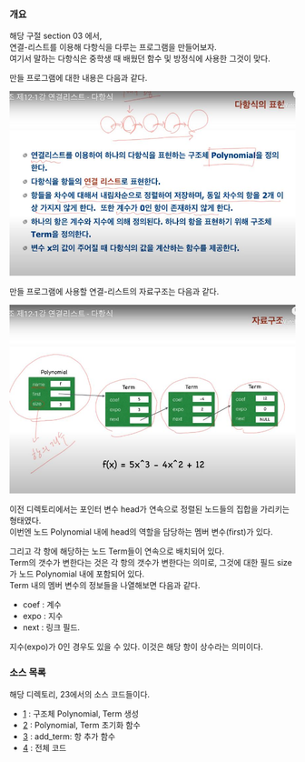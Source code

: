 ### 개요

<p>
해당 구절 section 03 에서,<br />
연결-리스트를 이용해 다항식을 다루는 프로그램을 만들어보자.<br />
여기서 말하는 다항식은 중학생 때 배웠던 함수 및 방정식에 사용한 그것이 맞다.
</p>

<p>만들 프로그램에 대한 내용은 다음과 같다.</p>

<img src="https://github.com/TaekGeunLee/study_CS/blob/master/readmeImg/S1_23-1.JPG" alt="S1_23-1" />

<p>만들 프로그램에 사용할 연결-리스트의 자료구조는 다음과 같다.</p>

<img src="https://github.com/TaekGeunLee/study_CS/blob/master/readmeImg/S1_23-2.JPG" alt="S1_23-2" />

<p>
이전 디렉토리에서는 포인터 변수 head가 연속으로 정렬된 노드들의 집합을 가리키는 형태였다.<br />
이번엔 노드 Polynomial 내에 head의 역할을 담당하는 멤버 변수(first)가 있다.
</p>

<p>
그리고 각 항에 해당하는 노드 Term들이 연속으로 배치되어 있다.<br />
Term의 갯수가 변한다는 것은 각 항의 갯수가 변한다는 의미로, 그것에 대한 필드 size가 노드 Polynomial 내에 포함되어 있다.<br />
Term 내의 멤버 변수의 정보들을 나열해보면 다음과 같다.
</p>

* coef : 계수
* expo : 지수
* next : 링크 필드.

<p>지수(expo)가 0인 경우도 있을 수 있다. 이것은 해당 항이 상수라는 의미이다.</p>

### 소스 목록
<p>해당 디렉토리, 23에서의 소스 코드들이다.</p>

* [1](https://github.com/TaekGeunLee/study_CS/blob/master/S1/23/23-1.md) : 구조체 Polynomial, Term 생성
* [2](https://github.com/TaekGeunLee/study_CS/blob/master/S1/23/23-2.md) : Polynomial, Term 초기화 함수
* [3](https://github.com/TaekGeunLee/study_CS/blob/master/S1/23/23-3.md) : add_term: 항 추가 함수
* [4](https://github.com/TaekGeunLee/study_CS/blob/master/S1/23/23-4.md) : 전체 코드

